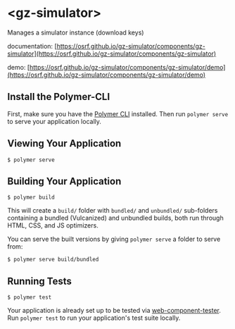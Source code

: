 # \<gz-simulator\>

Manages a simulator instance (download keys)

documentation: [https://osrf.github.io/gz-simulator/components/gz-simulator](https://osrf.github.io/gz-simulator/components/gz-simulator)

demo: [https://osrf.github.io/gz-simulator/components/gz-simulator/demo](https://osrf.github.io/gz-simulator/components/gz-simulator/demo)


## Install the Polymer-CLI

First, make sure you have the [Polymer CLI](https://www.npmjs.com/package/polymer-cli) installed. Then run `polymer serve` to serve your application locally.

## Viewing Your Application

```
$ polymer serve
```

## Building Your Application

```
$ polymer build
```

This will create a `build/` folder with `bundled/` and `unbundled/` sub-folders
containing a bundled (Vulcanized) and unbundled builds, both run through HTML,
CSS, and JS optimizers.

You can serve the built versions by giving `polymer serve` a folder to serve
from:

```
$ polymer serve build/bundled
```

## Running Tests

```
$ polymer test
```

Your application is already set up to be tested via [web-component-tester](https://github.com/Polymer/web-component-tester). Run `polymer test` to run your application's test suite locally.

